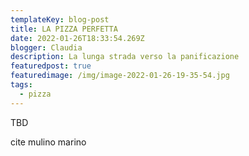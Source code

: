 ```yaml
---
templateKey: blog-post
title: LA PIZZA PERFETTA
date: 2022-01-26T18:33:54.269Z
blogger: Claudia
description: La lunga strada verso la panificazione
featuredpost: true
featuredimage: /img/image-2022-01-26-19-35-54.jpg
tags:
  - pizza
---
```

TBD



cite mulino marino